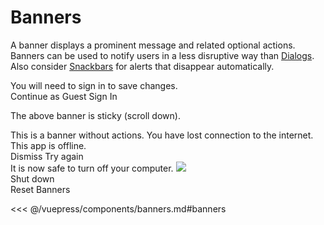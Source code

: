 # Banners

A banner displays a prominent message and related optional actions. Banners can be used to notify users in a less disruptive way than [Dialogs](/components/dialogs.html). Also consider [Snackbars](/components/snackbars.html) for alerts that disappear automatically.

<section class="mds">
  <div class="space-y-20 mt-20">
    <!-- #region banners -->
    <mx-banner :is-open="isOpenA" sticky class="top-56">
      You will need to sign in to save changes.
      <div slot="actions">
        <mx-button btn-type="text" @click="isOpenA = false">Continue as Guest</mx-button>
        <mx-button btn-type="text" @click="isOpenA = false">Sign In</mx-button>
      </div>
    </mx-banner>
    <p>The above banner is sticky (scroll down).</p>
    <mx-banner is-open>This is a banner without actions.</mx-banner>
    <mx-banner :is-open="isOpenB" error>
      You have lost connection to the internet.  This app is offline.
      <div slot="actions">
        <mx-button btn-type="text" @click="isOpenB = false">Dismiss</mx-button>
        <mx-button btn-type="text" @click="isOpenB = false">Try again</mx-button>
      </div>
    </mx-banner>
    <mx-banner :is-open="isOpenC">
      It is now safe to turn off your computer.
      <img src="https://www.gravatar.com/avatar/205e460b479e2e5b48aec07710c08d50" class="w-40 h-40" slot="image">
      <div slot="actions">
        <mx-button btn-type="text" @click="isOpenC = false">Shut down</mx-button>
      </div>
    </mx-banner>
    <mx-button
      btn-type="outlined"
      :disabled="isOpenA && isOpenB && isOpenC"
      class="mt-40"
      @click="isOpenA = isOpenB = isOpenC = true"
    >
      Reset Banners
    </mx-button>
    <!-- #endregion banners -->
  </div>
</section>

<<< @/vuepress/components/banners.md#banners

<script>
export default {
  data() {
    return {
      isOpenA: true,
      isOpenB: true,
      isOpenC: true
    }
  },
}
</script>
